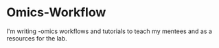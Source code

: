 # Omics-Workflow
I'm writing -omics workflows and tutorials to teach my mentees and as a resources for the lab. 

